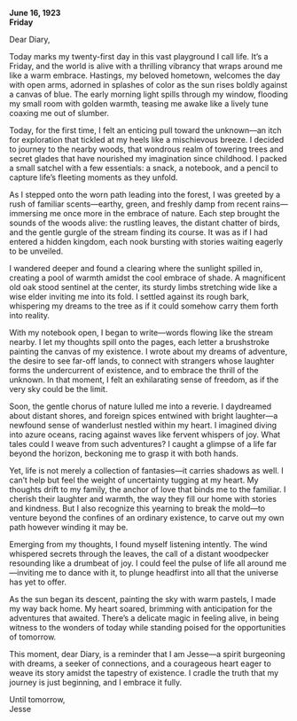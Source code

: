 
**June 16, 1923**  
**Friday**

Dear Diary,

Today marks my twenty-first day in this vast playground I call life. It’s a Friday, and the world is alive with a thrilling vibrancy that wraps around me like a warm embrace. Hastings, my beloved hometown, welcomes the day with open arms, adorned in splashes of color as the sun rises boldly against a canvas of blue. The early morning light spills through my window, flooding my small room with golden warmth, teasing me awake like a lively tune coaxing me out of slumber.

Today, for the first time, I felt an enticing pull toward the unknown—an itch for exploration that tickled at my heels like a mischievous breeze. I decided to journey to the nearby woods, that wondrous realm of towering trees and secret glades that have nourished my imagination since childhood. I packed a small satchel with a few essentials: a snack, a notebook, and a pencil to capture life’s fleeting moments as they unfold.

As I stepped onto the worn path leading into the forest, I was greeted by a rush of familiar scents—earthy, green, and freshly damp from recent rains—immersing me once more in the embrace of nature. Each step brought the sounds of the woods alive: the rustling leaves, the distant chatter of birds, and the gentle gurgle of the stream finding its course. It was as if I had entered a hidden kingdom, each nook bursting with stories waiting eagerly to be unveiled.

I wandered deeper and found a clearing where the sunlight spilled in, creating a pool of warmth amidst the cool embrace of shade. A magnificent old oak stood sentinel at the center, its sturdy limbs stretching wide like a wise elder inviting me into its fold. I settled against its rough bark, whispering my dreams to the tree as if it could somehow carry them forth into reality.

With my notebook open, I began to write—words flowing like the stream nearby. I let my thoughts spill onto the pages, each letter a brushstroke painting the canvas of my existence. I wrote about my dreams of adventure, the desire to see far-off lands, to connect with strangers whose laughter forms the undercurrent of existence, and to embrace the thrill of the unknown. In that moment, I felt an exhilarating sense of freedom, as if the very sky could be the limit.

Soon, the gentle chorus of nature lulled me into a reverie. I daydreamed about distant shores, and foreign spices entwined with bright laughter—a newfound sense of wanderlust nestled within my heart. I imagined diving into azure oceans, racing against waves like fervent whispers of joy. What tales could I weave from such adventures? I caught a glimpse of a life far beyond the horizon, beckoning me to grasp it with both hands.

Yet, life is not merely a collection of fantasies—it carries shadows as well. I can’t help but feel the weight of uncertainty tugging at my heart. My thoughts drift to my family, the anchor of love that binds me to the familiar. I cherish their laughter and warmth, the way they fill our home with stories and kindness. But I also recognize this yearning to break the mold—to venture beyond the confines of an ordinary existence, to carve out my own path however winding it may be.

Emerging from my thoughts, I found myself listening intently. The wind whispered secrets through the leaves, the call of a distant woodpecker resounding like a drumbeat of joy. I could feel the pulse of life all around me—inviting me to dance with it, to plunge headfirst into all that the universe has yet to offer.

As the sun began its descent, painting the sky with warm pastels, I made my way back home. My heart soared, brimming with anticipation for the adventures that awaited. There’s a delicate magic in feeling alive, in being witness to the wonders of today while standing poised for the opportunities of tomorrow.

This moment, dear Diary, is a reminder that I am Jesse—a spirit burgeoning with dreams, a seeker of connections, and a courageous heart eager to weave its story amidst the tapestry of existence. I cradle the truth that my journey is just beginning, and I embrace it fully.

Until tomorrow,  
Jesse
